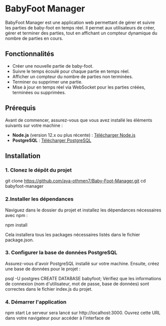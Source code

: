 # BabyFoot Manager

BabyFoot Manager est une application web permettant de gérer et suivre les parties de baby-foot en temps réel. Il permet aux utilisateurs de créer, gérer et terminer des parties, tout en affichant un compteur dynamique du nombre de parties en cours.

## Fonctionnalités

- Créer une nouvelle partie de baby-foot.
- Suivre le temps écoulé pour chaque partie en temps réel.
- Afficher un compteur du nombre de parties non terminées.
- Terminer ou supprimer une partie.
- Mise à jour en temps réel via WebSocket pour les parties créées, terminées ou supprimées.

## Prérequis

Avant de commencer, assurez-vous que vous avez installé les éléments suivants sur votre machine :

- **Node.js** (version 12.x ou plus récente) : [Télécharger Node.js](https://nodejs.org/)
- **PostgreSQL** : [Télécharger PostgreSQL](https://www.postgresql.org/download/)

## Installation

### 1. Clonez le dépôt du projet

git clone https://github.com/aya-othmen7/Baby-Foot-Manager.git
cd babyfoot-manager

### 2.Installer les dépendances

Naviguez dans le dossier du projet et installez les dépendances nécessaires avec npm :

npm install

Cela installera tous les packages nécessaires listés dans le fichier package.json.


### 3. Configurer la base de données PostgreSQL
Assurez-vous d'avoir PostgreSQL installé sur votre machine. Ensuite, créez une base de données pour le projet :

psql -U postgres
CREATE DATABASE babyfoot;
Vérifiez que les informations de connexion (nom d'utilisateur, mot de passe, base de données) sont correctes dans le fichier index.js du projet. 
### 4. Démarrer l'application

npm start
Le serveur sera lancé sur http://localhost:3000. Ouvrez cette URL dans votre navigateur pour accéder à l'interface de
